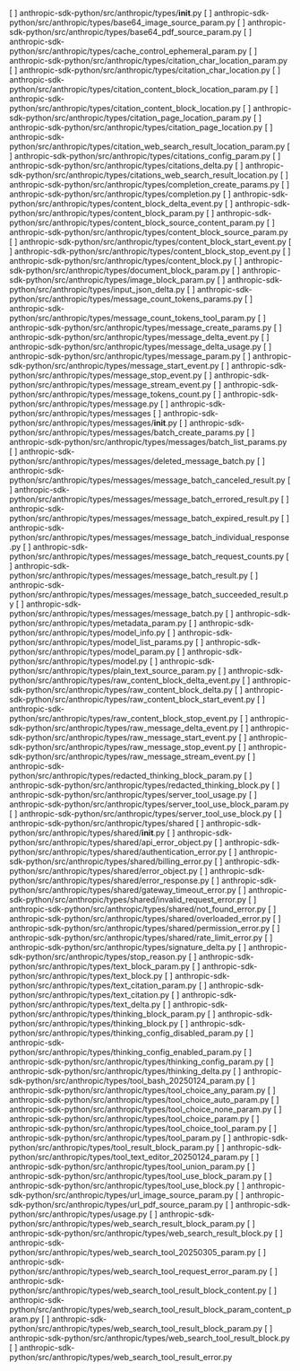 [ ] anthropic-sdk-python/src/anthropic/types/__init__.py
[ ] anthropic-sdk-python/src/anthropic/types/base64_image_source_param.py
[ ] anthropic-sdk-python/src/anthropic/types/base64_pdf_source_param.py
[ ] anthropic-sdk-python/src/anthropic/types/cache_control_ephemeral_param.py
[ ] anthropic-sdk-python/src/anthropic/types/citation_char_location_param.py
[ ] anthropic-sdk-python/src/anthropic/types/citation_char_location.py
[ ] anthropic-sdk-python/src/anthropic/types/citation_content_block_location_param.py
[ ] anthropic-sdk-python/src/anthropic/types/citation_content_block_location.py
[ ] anthropic-sdk-python/src/anthropic/types/citation_page_location_param.py
[ ] anthropic-sdk-python/src/anthropic/types/citation_page_location.py
[ ] anthropic-sdk-python/src/anthropic/types/citation_web_search_result_location_param.py
[ ] anthropic-sdk-python/src/anthropic/types/citations_config_param.py
[ ] anthropic-sdk-python/src/anthropic/types/citations_delta.py
[ ] anthropic-sdk-python/src/anthropic/types/citations_web_search_result_location.py
[ ] anthropic-sdk-python/src/anthropic/types/completion_create_params.py
[ ] anthropic-sdk-python/src/anthropic/types/completion.py
[ ] anthropic-sdk-python/src/anthropic/types/content_block_delta_event.py
[ ] anthropic-sdk-python/src/anthropic/types/content_block_param.py
[ ] anthropic-sdk-python/src/anthropic/types/content_block_source_content_param.py
[ ] anthropic-sdk-python/src/anthropic/types/content_block_source_param.py
[ ] anthropic-sdk-python/src/anthropic/types/content_block_start_event.py
[ ] anthropic-sdk-python/src/anthropic/types/content_block_stop_event.py
[ ] anthropic-sdk-python/src/anthropic/types/content_block.py
[ ] anthropic-sdk-python/src/anthropic/types/document_block_param.py
[ ] anthropic-sdk-python/src/anthropic/types/image_block_param.py
[ ] anthropic-sdk-python/src/anthropic/types/input_json_delta.py
[ ] anthropic-sdk-python/src/anthropic/types/message_count_tokens_params.py
[ ] anthropic-sdk-python/src/anthropic/types/message_count_tokens_tool_param.py
[ ] anthropic-sdk-python/src/anthropic/types/message_create_params.py
[ ] anthropic-sdk-python/src/anthropic/types/message_delta_event.py
[ ] anthropic-sdk-python/src/anthropic/types/message_delta_usage.py
[ ] anthropic-sdk-python/src/anthropic/types/message_param.py
[ ] anthropic-sdk-python/src/anthropic/types/message_start_event.py
[ ] anthropic-sdk-python/src/anthropic/types/message_stop_event.py
[ ] anthropic-sdk-python/src/anthropic/types/message_stream_event.py
[ ] anthropic-sdk-python/src/anthropic/types/message_tokens_count.py
[ ] anthropic-sdk-python/src/anthropic/types/message.py
[ ] anthropic-sdk-python/src/anthropic/types/messages
[ ] anthropic-sdk-python/src/anthropic/types/messages/__init__.py
[ ] anthropic-sdk-python/src/anthropic/types/messages/batch_create_params.py
[ ] anthropic-sdk-python/src/anthropic/types/messages/batch_list_params.py
[ ] anthropic-sdk-python/src/anthropic/types/messages/deleted_message_batch.py
[ ] anthropic-sdk-python/src/anthropic/types/messages/message_batch_canceled_result.py
[ ] anthropic-sdk-python/src/anthropic/types/messages/message_batch_errored_result.py
[ ] anthropic-sdk-python/src/anthropic/types/messages/message_batch_expired_result.py
[ ] anthropic-sdk-python/src/anthropic/types/messages/message_batch_individual_response.py
[ ] anthropic-sdk-python/src/anthropic/types/messages/message_batch_request_counts.py
[ ] anthropic-sdk-python/src/anthropic/types/messages/message_batch_result.py
[ ] anthropic-sdk-python/src/anthropic/types/messages/message_batch_succeeded_result.py
[ ] anthropic-sdk-python/src/anthropic/types/messages/message_batch.py
[ ] anthropic-sdk-python/src/anthropic/types/metadata_param.py
[ ] anthropic-sdk-python/src/anthropic/types/model_info.py
[ ] anthropic-sdk-python/src/anthropic/types/model_list_params.py
[ ] anthropic-sdk-python/src/anthropic/types/model_param.py
[ ] anthropic-sdk-python/src/anthropic/types/model.py
[ ] anthropic-sdk-python/src/anthropic/types/plain_text_source_param.py
[ ] anthropic-sdk-python/src/anthropic/types/raw_content_block_delta_event.py
[ ] anthropic-sdk-python/src/anthropic/types/raw_content_block_delta.py
[ ] anthropic-sdk-python/src/anthropic/types/raw_content_block_start_event.py
[ ] anthropic-sdk-python/src/anthropic/types/raw_content_block_stop_event.py
[ ] anthropic-sdk-python/src/anthropic/types/raw_message_delta_event.py
[ ] anthropic-sdk-python/src/anthropic/types/raw_message_start_event.py
[ ] anthropic-sdk-python/src/anthropic/types/raw_message_stop_event.py
[ ] anthropic-sdk-python/src/anthropic/types/raw_message_stream_event.py
[ ] anthropic-sdk-python/src/anthropic/types/redacted_thinking_block_param.py
[ ] anthropic-sdk-python/src/anthropic/types/redacted_thinking_block.py
[ ] anthropic-sdk-python/src/anthropic/types/server_tool_usage.py
[ ] anthropic-sdk-python/src/anthropic/types/server_tool_use_block_param.py
[ ] anthropic-sdk-python/src/anthropic/types/server_tool_use_block.py
[ ] anthropic-sdk-python/src/anthropic/types/shared
[ ] anthropic-sdk-python/src/anthropic/types/shared/__init__.py
[ ] anthropic-sdk-python/src/anthropic/types/shared/api_error_object.py
[ ] anthropic-sdk-python/src/anthropic/types/shared/authentication_error.py
[ ] anthropic-sdk-python/src/anthropic/types/shared/billing_error.py
[ ] anthropic-sdk-python/src/anthropic/types/shared/error_object.py
[ ] anthropic-sdk-python/src/anthropic/types/shared/error_response.py
[ ] anthropic-sdk-python/src/anthropic/types/shared/gateway_timeout_error.py
[ ] anthropic-sdk-python/src/anthropic/types/shared/invalid_request_error.py
[ ] anthropic-sdk-python/src/anthropic/types/shared/not_found_error.py
[ ] anthropic-sdk-python/src/anthropic/types/shared/overloaded_error.py
[ ] anthropic-sdk-python/src/anthropic/types/shared/permission_error.py
[ ] anthropic-sdk-python/src/anthropic/types/shared/rate_limit_error.py
[ ] anthropic-sdk-python/src/anthropic/types/signature_delta.py
[ ] anthropic-sdk-python/src/anthropic/types/stop_reason.py
[ ] anthropic-sdk-python/src/anthropic/types/text_block_param.py
[ ] anthropic-sdk-python/src/anthropic/types/text_block.py
[ ] anthropic-sdk-python/src/anthropic/types/text_citation_param.py
[ ] anthropic-sdk-python/src/anthropic/types/text_citation.py
[ ] anthropic-sdk-python/src/anthropic/types/text_delta.py
[ ] anthropic-sdk-python/src/anthropic/types/thinking_block_param.py
[ ] anthropic-sdk-python/src/anthropic/types/thinking_block.py
[ ] anthropic-sdk-python/src/anthropic/types/thinking_config_disabled_param.py
[ ] anthropic-sdk-python/src/anthropic/types/thinking_config_enabled_param.py
[ ] anthropic-sdk-python/src/anthropic/types/thinking_config_param.py
[ ] anthropic-sdk-python/src/anthropic/types/thinking_delta.py
[ ] anthropic-sdk-python/src/anthropic/types/tool_bash_20250124_param.py
[ ] anthropic-sdk-python/src/anthropic/types/tool_choice_any_param.py
[ ] anthropic-sdk-python/src/anthropic/types/tool_choice_auto_param.py
[ ] anthropic-sdk-python/src/anthropic/types/tool_choice_none_param.py
[ ] anthropic-sdk-python/src/anthropic/types/tool_choice_param.py
[ ] anthropic-sdk-python/src/anthropic/types/tool_choice_tool_param.py
[ ] anthropic-sdk-python/src/anthropic/types/tool_param.py
[ ] anthropic-sdk-python/src/anthropic/types/tool_result_block_param.py
[ ] anthropic-sdk-python/src/anthropic/types/tool_text_editor_20250124_param.py
[ ] anthropic-sdk-python/src/anthropic/types/tool_union_param.py
[ ] anthropic-sdk-python/src/anthropic/types/tool_use_block_param.py
[ ] anthropic-sdk-python/src/anthropic/types/tool_use_block.py
[ ] anthropic-sdk-python/src/anthropic/types/url_image_source_param.py
[ ] anthropic-sdk-python/src/anthropic/types/url_pdf_source_param.py
[ ] anthropic-sdk-python/src/anthropic/types/usage.py
[ ] anthropic-sdk-python/src/anthropic/types/web_search_result_block_param.py
[ ] anthropic-sdk-python/src/anthropic/types/web_search_result_block.py
[ ] anthropic-sdk-python/src/anthropic/types/web_search_tool_20250305_param.py
[ ] anthropic-sdk-python/src/anthropic/types/web_search_tool_request_error_param.py
[ ] anthropic-sdk-python/src/anthropic/types/web_search_tool_result_block_content.py
[ ] anthropic-sdk-python/src/anthropic/types/web_search_tool_result_block_param_content_param.py
[ ] anthropic-sdk-python/src/anthropic/types/web_search_tool_result_block_param.py
[ ] anthropic-sdk-python/src/anthropic/types/web_search_tool_result_block.py
[ ] anthropic-sdk-python/src/anthropic/types/web_search_tool_result_error.py
